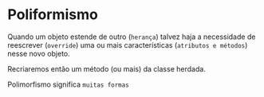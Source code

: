 # Poliformismo

Quando um objeto estende de outro (`herança`) talvez haja a necessidade de reescrever (`override`) uma ou mais características (`atributos e métodos`) nesse novo objeto.

Recriaremos então um método (ou mais) da classe herdada.

Polimorfismo significa `muitas formas`